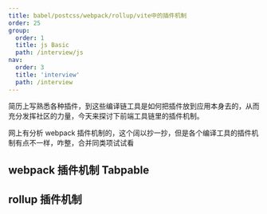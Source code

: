 ```yaml
---
title: babel/postcss/webpack/rollup/vite中的插件机制
order: 25
group:
  order: 1
  title: js Basic
  path: /interview/js
nav:
  order: 3
  title: 'interview'
  path: /interview
---
```


简历上写熟悉各种插件，到这些编译链工具是如何把插件放到应用本身去的，从而充分发挥社区的力量，今天来探讨下前端工具链里的插件机制。

网上有分析 webpack 插件机制的，这个阔以抄一抄，但是各个编译工具的插件机制有点不一样，咋整，合并同类项试试看

## webpack 插件机制 Tabpable

## rollup 插件机制
